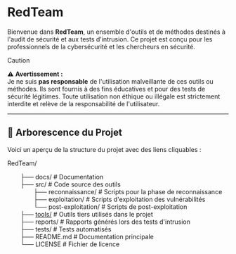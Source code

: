 # RedTeam

Bienvenue dans **RedTeam**, un ensemble d'outils et de méthodes destinés à l'audit de sécurité et aux tests d'intrusion. Ce projet est conçu pour les professionnels de la cybersécurité et les chercheurs en sécurité.

> [!CAUTION]  
> ⚠️ **Avertissement :**  
> Je ne suis **pas responsable** de l'utilisation malveillante de ces outils ou méthodes. Ils sont fournis à des fins éducatives et pour des tests de sécurité légitimes. Toute utilisation non éthique ou illégale est strictement interdite et relève de la responsabilité de l'utilisateur.

---

## 📁 Arborescence du Projet

Voici un aperçu de la structure du projet avec des liens cliquables :

<style>
ul {
  list-style-type: none; /* Supprime les puces */
  padding-left: 20px; /* Indentation pour garder l'alignement */
}

li {
  margin-left: 10px; /* Optionnel : Ajuste l'alignement horizontal si nécessaire */
}
</style>

RedTeam/
<ul>
  <li>├── docs/ # Documentation</li>
  <li>├── src/ # Code source des outils
    <ul>
      <li>├── reconnaissance/ # Scripts pour la phase de reconnaissance</li>
      <li>├── exploitation/ # Scripts d'exploitation des vulnérabilités</li>
      <li>└── post-exploitation/ # Scripts de post-exploitation</li>
    </ul>
  </li>
  <li>├── <a href="./tools/">tools/</a> # Outils tiers utilisés dans le projet</li>
  <li>├── reports/ # Rapports générés lors des tests d'intrusion</li>
  <li>├── tests/ # Tests automatisés</li>
  <li>├── README.md # Documentation principale</li>
  <li>└── LICENSE # Fichier de licence</li>
</ul>
